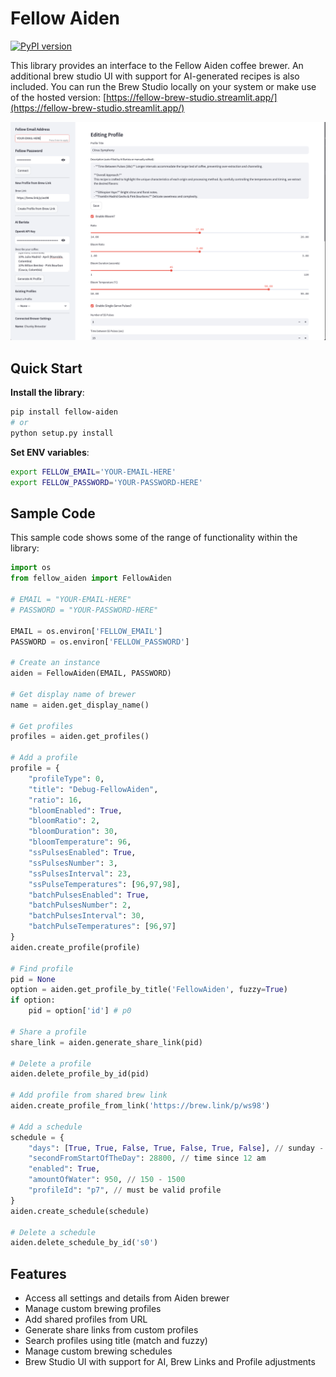 # Fellow Aiden

[![PyPI version](https://badge.fury.io/py/fellow-aiden.svg)](https://badge.fury.io/py/fellow-aiden)

This library provides an interface to the Fellow Aiden coffee brewer. An additional brew studio UI with support for AI-generated recipes is also included. You can run the Brew Studio locally on your system or make use of the hosted version: [https://fellow-brew-studio.streamlit.app/](https://fellow-brew-studio.streamlit.app/)

![Fellow Brew Studio](https://github.com/9b/fellow-aiden/blob/master/brew_studio/fellow-brew-studio.png?raw=true)

## Quick Start

**Install the library**:

```sh
pip install fellow-aiden
# or
python setup.py install
```

**Set ENV variables**:

```sh
export FELLOW_EMAIL='YOUR-EMAIL-HERE'
export FELLOW_PASSWORD='YOUR-PASSWORD-HERE'
```

## Sample Code

This sample code shows some of the range of functionality within the library:

```python
import os
from fellow_aiden import FellowAiden

# EMAIL = "YOUR-EMAIL-HERE"
# PASSWORD = "YOUR-PASSWORD-HERE"

EMAIL = os.environ['FELLOW_EMAIL']
PASSWORD = os.environ['FELLOW_PASSWORD']

# Create an instance
aiden = FellowAiden(EMAIL, PASSWORD)

# Get display name of brewer
name = aiden.get_display_name()

# Get profiles
profiles = aiden.get_profiles()

# Add a profile
profile = {
    "profileType": 0,
    "title": "Debug-FellowAiden",
    "ratio": 16,
    "bloomEnabled": True,
    "bloomRatio": 2,
    "bloomDuration": 30,
    "bloomTemperature": 96,
    "ssPulsesEnabled": True,
    "ssPulsesNumber": 3,
    "ssPulsesInterval": 23,
    "ssPulseTemperatures": [96,97,98],
    "batchPulsesEnabled": True,
    "batchPulsesNumber": 2,
    "batchPulsesInterval": 30,
    "batchPulseTemperatures": [96,97]
}
aiden.create_profile(profile)

# Find profile
pid = None
option = aiden.get_profile_by_title('FellowAiden', fuzzy=True)
if option:
    pid = option['id'] # p0

# Share a profile
share_link = aiden.generate_share_link(pid)

# Delete a profile
aiden.delete_profile_by_id(pid)

# Add profile from shared brew link
aiden.create_profile_from_link('https://brew.link/p/ws98')

# Add a schedule
schedule = {
    "days": [True, True, False, True, False, True, False], // sunday - saturday
    "secondFromStartOfTheDay": 28800, // time since 12 am
    "enabled": True,
    "amountOfWater": 950, // 150 - 1500
    "profileId": "p7", // must be valid profile
}
aiden.create_schedule(schedule)

# Delete a schedule
aiden.delete_schedule_by_id('s0')

```

## Features

* Access all settings and details from Aiden brewer
* Manage custom brewing profiles
* Add shared profiles from URL
* Generate share links from custom profiles
* Search profiles using title (match and fuzzy)
* Manage custom brewing schedules
* Brew Studio UI with support for AI, Brew Links and Profile adjustments
